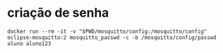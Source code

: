 # criação de senha 
````docker run --rm -it -v "$PWD/mosquitto/config:/mosquitto/config" eclipse-mosquitto:2 mosquitto_passwd -c -b /mosquitto/config/passwd aluno aluno123````